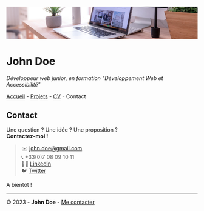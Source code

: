 ![banner](img/desk-banner.jpg)

# John Doe

*Développeur web junior, en formation "Développement Web et Accessibilité"*

[Accueil](README.md) - [Projets](projets.md) - [CV](cv.md) - Contact

## Contact

Une question ? Une idée ? Une proposition ? <br>
**Contactez-moi !**


> ✉️ [john.doe@gmail.com](mailto:john.doe@gmail.com)<br>
> 📞 +33(0)7 08 09 10 11<br>
> 👨‍💻 [Linkedin](https://fr.linkedin.com/in/john-doe)<br>
> 🐦 [Twitter](https://twitter.com/?lang=fr)

A bientôt !

---

© 2023 - **John Doe** - [Me contacter](contact.md)